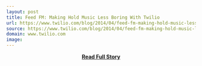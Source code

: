 ```yaml
---
layout: post
title: Feed FM: Making Hold Music Less Boring With Twilio
url: https://www.twilio.com/blog/2014/04/feed-fm-making-hold-music-less-boring-with-twilio-nt.html
source: https://www.twilio.com/blog/2014/04/feed-fm-making-hold-music-less-boring-with-twilio-nt.html
domain: www.twilio.com
image: 
---
```


<p></p>
<center><p><a href="https://www.twilio.com/blog/2014/04/feed-fm-making-hold-music-less-boring-with-twilio-nt.html" style='padding:25px; font-sze:18px; font-weight: bold;'>Read Full Story</a></p></center>
